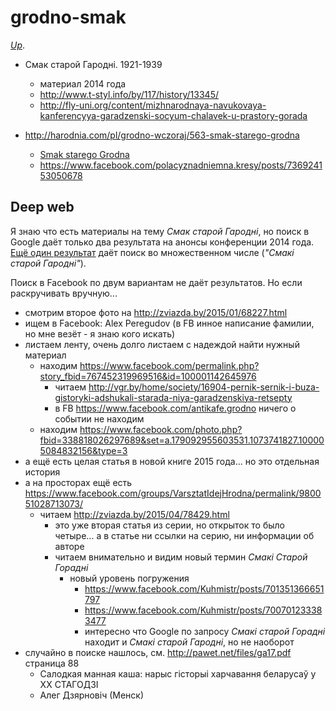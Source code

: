 # grodno-smak

[_Up_](https://github.com/irnc/grodno).

- Смак старой Гародні. 1921-1939
  - материал 2014 года
  - http://www.t-styl.info/by/117/history/13345/
  - http://fly-uni.org/content/mizhnarodnaya-navukovaya-kanferencyya-garadzenski-socyum-chalavek-u-prastory-gorada

- http://harodnia.com/pl/grodno-wczoraj/563-smak-starego-grodna
  - [Smak starego Grodna](http://znadniemna.pl/7448/smak-starego-grodna/)
  - https://www.facebook.com/polacyznadniemna.kresy/posts/736924153050678

## Deep web

Я знаю что есть материалы на тему _Смак старой Гародні_, но поиск в Google даёт только два результата на анонсы конференции 2014 года. [Ещё один результат](http://zviazda.by/2015/01/68227.html) даёт поиск во множественном числе (_"Смакі старой Гародні"_).

Поиск в Facebook по двум вариантам не даёт результатов. Но если раскручивать вручную...

- смотрим второе фото на http://zviazda.by/2015/01/68227.html
- ищем в Facebook: Alex Peregudov (в FB инное написание фамилии, но мне везёт - я знаю кого искать)
- листаем ленту, очень долго листаем с надеждой найти нужный материал
  - находим https://www.facebook.com/permalink.php?story_fbid=767452319969516&id=100001142645976
    - читаем http://vgr.by/home/society/16904-pernik-sernik-i-buza-gistoryki-adshukali-starada-niya-garadzenskiya-retsepty
    - в FB https://www.facebook.com/antikafe.grodno ничего о событии не находим
  - находим https://www.facebook.com/photo.php?fbid=338818026297689&set=a.179092955603531.1073741827.100005084832156&type=3
- а ещё есть целая статья в новой книге 2015 года... но это отдельная история
- а на просторах ещё есть https://www.facebook.com/groups/VarsztatIdejHrodna/permalink/980051028713073/
  - читаем http://zviazda.by/2015/04/78429.html
    - это уже вторая статья из серии, но открыток то было четыре... а в статье ни ссылки на серию, ни информации об авторе
    - читаем внимательно и видим новый термин _Смакі Старой Горадні_
      - новый уровень погружения
        - https://www.facebook.com/Kuhmistr/posts/701351366651797
        - https://www.facebook.com/Kuhmistr/posts/700701233383477
        - интересно что Google по запросу _Смакі старой Горадні_ находит и _Смакі старой Гародні_, но не наоборот
- случайно в поиске нашлось, см. http://pawet.net/files/ga17.pdf страница 88
  - Салодкая манная каша: нарыс гісторыі харчавання беларусаў у ХХ СТАГОДЗІ
  - Алег Дзярновіч (Менск)
